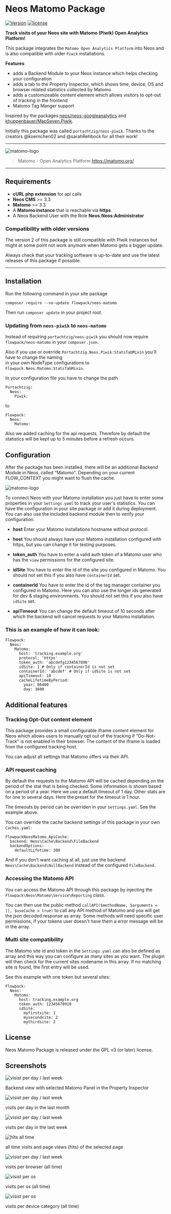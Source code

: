 # Neos Matomo Package

[![Version](https://poser.pugx.org/flowpack/neos-matomo/v/stable)](https://packagist.org/packages/flowpack/neos-matomo)
[![license](https://poser.pugx.org/flowpack/neos-matomo/license)](https://packagist.org/packages/flowpack/neos-matomo)

**Track visits of your Neos site with Matomo (Piwik) Open Analytics Platform!**

This package integrates the `Matomo Open Analytics Platform` into Neos and is also compatible with older `Piwik` installations.

**Features**
 + adds a Backend Module to your Neos instance which helps checking your configuration
 + adds a tab to the Property Inspector, which shows time, device, OS and browser related statistics collected by Matomo
 + adds a customizeable content element which allows visitors to opt-out of tracking in the frontend
 + Matomo Tag Manger support

Inspired by the packages [neos/neos-googleanalytics](https://github.com/neos/neos-googleanalytics) and [khuppenbauer/MapSeven.Piwik](https://github.com/khuppenbauer/MapSeven.Piwik).

Initially this package was called `portachtzig/neos-piwik`. Thanks to the creators @koernchen02 and @sarahRehbock for all their work! 

- - -
![matomo-logo](Documentation/Images/matomo.svg)   

> Matomo - Open Analytics Platform
> https://matomo.org/

- - -


## Requirements

+ **cURL php extension** for api calls
+ **Neos CMS** >= 3.3
+ **Matomo** >= 3.3
+ A **Matomo instance** that is reachable via **https**
+ A Neos Backend User with the Role **Neos.Neos:Administrator**

### Compatibility with older versions

The version 2 of this package is still compatible with Piwik instances
but might at some point not work anymore when Matomo gets a bigger update.

Always check that your tracking software is up-to-date and use the latest
releases of this package if possible.

- - -

## Installation

Run the following command in your site package

    composer require --no-update flowpack/neos-matomo
    
Then run `composer update` in your project root.

### Updating from `neos-piwik` to `neos-matomo`

Instead of requiring `portachtzig/neos-piwik` you should now require `flowpack/neos-matomo` in your `composer.json`.

Also if you use or override `Portachtzig.Neos.Piwik:StatsTabMixin` you'll have to change the naming  
in your own NodeType configurations to `Flowpack.Neos.Matomo:StatsTabMixin`. 

In your configuration file you have to change the path

    Portachtzig:
      Neos:
        Piwik:

to
    
    Flowpack:
      Neos:
        Matomo:
        
Also we added caching for the api requests. Therefore by default the statistics will be kept up to 5 minutes before 
a refresh occurs.

## Configuration
After the package has been installed, there will be an additional Backend Module in Neos, called "Matomo".
Depending on your current FLOW_CONTEXT you might want to flush the cache.

![matomo-logo](Documentation/Images/matomo-config.png)

To connect Neos with your Matomo installation you just have to enter some properties 
in your `Settings.yaml` to track your user's statistics. You can have the configuration in your site package
or add it during deployment.
You can also use the included backend module then to verify your configuration.

+ **host**
Enter your Matomo installations hostname without protocol. 

+ **host**
You should always have your Matomo installation configured with https, but you can change it for testing purposes.

+ **token_auth**
You have to enter a valid auth token of a Matomo user who has the `view` permissions for the configured site.

+ **idSite**
You have to enter the id of the site you configured in Matomo.
You should not set this if you also have `containerId` set.

+ **containerId**
You have to enter the id of the tag manager container you configured in Matomo.
Here you can also use the longer ids generated for dev & staging environments.
You should not set this if you also have `idSite` set.

+ **apiTimeout**
You can change the default timeout of 10 seconds after which the backend will cancel requests to your
Matomo installation.

### This is an example of how it can look:

    Flowpack:
      Neos:
        Matomo:
          host: 'tracking.example.org'
          protocol: 'https'
          token_auth: 'abcdefg1234567890'
          idSite: 1 # Only if containerId is not set                                          
          containerId: 'abcdef' # Only if idSite is not set
          apiTimeout: 10 
          cacheLifetimeByPeriod:
            year: 86400
            day: 3600

## Additional features

### Tracking Opt-Out content element

This package provides a small configurable iframe content element for Neos which allows users
to manually opt out of the tracking if "Do-Not-Track" is not enabled in their browser.
The content of the iframe is loaded from the configured tracking host.

You can adjust all settings that Matomo offers via their API.      

### API request caching

By default the requests to the Matomo API will be cached depending on the period of the stat that is being checked.
Some information is shown based on a period of a year. Here we use a default timeout of 1 day.
Other stats are for one to several days. Here the preset for the timeout is 1 hour.

The timeouts by period can be overriden in your `Settings.yaml`. See the example above.

You can override the cache backend settings of this package in your own `Caches.yaml`:

    FlowpackNeosMatomo_ApiCache:
      backend: Neos\Cache\Backend\FileBackend
      backendOptions:
        defaultLifetime: 300
        
And if you don't want caching at all, just use the backend `Neos\Cache\Backend\NullBackend` instead of the 
configured `FileBackend`. 

### Accessing the Matomo API

You can access the Matomo API through this package by injecting the `Flowpack\Neos\Matomo\Service\Reporting` class.

You can then use the public method `callAPI($methodName, $arguments = [], $useCache = true)` to call any API method 
of Matomo and you will get the json decoded response as array.
Some methods will need specific user permissions, if your tokens user doesn't have them a error message will be in the
array.

### Multi site compatibility

The Matomo site id and token in the `Settings.yaml` can also be defined as array and this way you can configure as many sites 
as you want. The plugin will then check for the current sites nodename in this array.
If no matching site is found, the first entry will be used.

See this example with one token but several sites:

    Flowpack:
      Neos:
        Matomo:
          host: tracking.example.org
          token_auth: 12345678910
          idSite:
            myfirstsite: 1
            mysecondsite: 2
            mythirdsite: 2

## License

Neos Matomo Package is released under the GPL v3 (or later) license.

## Screenshots 

![visist per day / last week](Documentation/Images/demo-package-matomo.jpg)

Backend view with selected Matomo Panel in the Property Inspector

![visist per day / last week](Documentation/Images/visits_per_day_month.png)

visits per day in the last month 

![visist per day / last week](Documentation/Images/visits_per_day_week.png)

visits per day in the last week 

![hits all time](Documentation/Images/visits_hits_all_time.png)

all time visits and page views (hits) of the selected page

![visist per day / last week](Documentation/Images/visits_per_browser.png)

visits per browser (all time)

![visist per os ](Documentation/Images/visits_per_os.png)

visits per os (all time)

![visist per os ](Documentation/Images/visits_per_device_cat.png)

visits per device category (all time)

